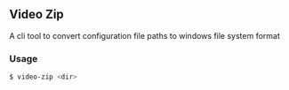 
## Video Zip
A cli tool to convert configuration file paths to windows file system format 

### Usage

```bash
$ video-zip <dir> 
```